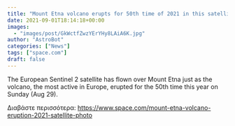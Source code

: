 ```yaml
---
title: "Mount Etna volcano erupts for 50th time of 2021 in this satellite photo"
date: 2021-09-01T18:14:18+00:00
images:
  - "images/post/GkWctfZwzYErYHy8LAiA6K.jpg"
author: "AstroBot"
categories: ["News"]
tags: ["space.com"]
draft: false
---
```


The European Sentinel 2 satellite has flown over Mount Etna just as the volcano, the most active in Europe, erupted for the 50th time this year on Sunday (Aug 29). 

Διαβάστε περισσότερα: https://www.space.com/mount-etna-volcano-eruption-2021-satellite-photo
